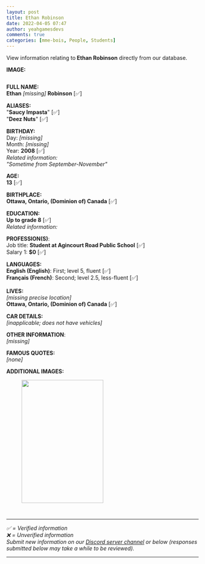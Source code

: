 ```yaml
---
layout: post
title: Ethan Robinson
date: 2022-04-05 07:47
author: yeahgamesdevs
comments: true
categories: [mme-bois, People, Students]
---
```

<!-- wp:paragraph -->
<p>View information relating to<strong> Ethan Robinson</strong> directly from our database.</p>
<!-- /wp:paragraph -->

<!-- wp:paragraph -->
<p><strong>IMAGE:</strong></p>
<!-- /wp:paragraph -->

<!-- wp:image {"id":234,"sizeSlug":"large","linkDestination":"none"} -->
<figure class="wp-block-image size-large"><img src="https://yeaharchives.files.wordpress.com/2022/04/image-41.png?w=455" alt="" class="wp-image-234" /></figure>
<!-- /wp:image -->

<!-- wp:paragraph -->
<p><strong>FULL NAME:<br>Ethan</strong> <em>[missing]</em> <strong>Robinson</strong> [✅]</p>
<!-- /wp:paragraph -->

<!-- wp:paragraph -->
<p><strong>ALIASES:</strong><br>"<strong>Saucy Impasta</strong>" [✅]<br>"<strong>Deez Nuts</strong>" [✅]</p>
<!-- /wp:paragraph -->

<!-- wp:paragraph -->
<p><strong>BIRTHDAY:<br></strong>Day: <em>[missing]</em><br>Month: <em>[missing]</em><br>Year: <strong>2008</strong> [✅]<br><em>Related information:<br>"Sometime from September-November"</em></p>
<!-- /wp:paragraph -->

<!-- wp:paragraph -->
<p><strong>AGE:<br>13</strong> [✅]</p>
<!-- /wp:paragraph -->

<!-- wp:paragraph -->
<p><strong>BIRTHPLACE:<br>Ottawa, Ontario, (Dominion of) Canada</strong> [✅]</p>
<!-- /wp:paragraph -->

<!-- wp:paragraph -->
<p><strong>EDUCATION:<br>Up to grade 8</strong> [✅]<br><em>Related information:</em></p>
<!-- /wp:paragraph -->

<!-- wp:paragraph -->
<p><strong>PROFESSION(S)</strong>:<br>Job title: <strong>Student at Agincourt Road Public School</strong> [✅]<br>Salary 1: <strong>$0</strong> [✅]</p>
<!-- /wp:paragraph -->

<!-- wp:paragraph -->
<p><strong>LANGUAGES:</strong><br><strong>English (English)</strong>: First; level 5, fluent [✅]<br><strong>Français (French)</strong>: Second; level 2.5, less-fluent [✅]<br><br><strong>LIVES:</strong><br><em>[missing precise location]</em><br><strong>Ottawa, Ontario, (Dominion of) Canada</strong> [✅]</p>
<!-- /wp:paragraph -->

<!-- wp:paragraph -->
<p><strong>CAR DETAILS:</strong><br><em>[inapplicable; does not have vehicles]</em></p>
<!-- /wp:paragraph -->

<!-- wp:paragraph -->
<p><strong>OTHER INFORMATION</strong>:<br><em>[missing]</em></p>
<!-- /wp:paragraph -->

<!-- wp:paragraph -->
<p><strong>FAMOUS QUOTES:</strong><br><em>[none]</em></p>
<!-- /wp:paragraph -->

<!-- wp:paragraph -->
<p><strong>ADDITIONAL IMAGES:</strong></p>
<!-- /wp:paragraph -->

<!-- wp:image {"id":230,"width":214,"height":322,"sizeSlug":"large","linkDestination":"none"} -->
<figure class="wp-block-image size-large is-resized"><img src="https://yeaharchives.files.wordpress.com/2022/04/image-40.png?w=214" alt="" class="wp-image-230" width="214" height="322" /></figure>
<!-- /wp:image -->

<!-- wp:image {"id":239,"sizeSlug":"large","linkDestination":"none"} -->
<figure class="wp-block-image size-large"><img src="https://yeaharchives.files.wordpress.com/2022/04/image-42.png?w=214" alt="" class="wp-image-239" /></figure>
<!-- /wp:image -->

<!-- wp:image {"id":240,"sizeSlug":"large","linkDestination":"none"} -->
<figure class="wp-block-image size-large"><img src="https://yeaharchives.files.wordpress.com/2022/04/image-43.png?w=601" alt="" class="wp-image-240" /></figure>
<!-- /wp:image -->

<!-- wp:separator {"className":"is-style-wide"} -->
<hr class="wp-block-separator has-alpha-channel-opacity is-style-wide" />
<!-- /wp:separator -->

<!-- wp:paragraph -->
<p><em>✅ = Verified information</em><br><em>❌</em> <em> = Unverified</em> <em>information</em><br><em>Submit new information on our <a href="https://discord.com/channels/887052880782176266/959181931315085352">Discord server channel</a></em> <em>or below (responses submitted below may take a while to be reviewed).</em></p>
<!-- /wp:paragraph -->

<!-- wp:jetpack/contact-form {"subject":"[yEAh Archives] Valerie Bois","to":"yeahgamesdevs@gmail.com"} -->
<div class="wp-block-jetpack-contact-form"><!-- wp:jetpack/field-name {"required":true} /-->

<!-- wp:jetpack/field-textarea {"required":true} /-->

<!-- wp:jetpack/button {"element":"button","text":"SUBMIT"} /--></div>
<!-- /wp:jetpack/contact-form -->

<!-- wp:crowdsignal-forms/vote {"pollId":"74f2e9bb-07aa-4446-9154-17476d7c7fbc","title":"Is this information accurate?","size":"large"} -->
<!-- wp:crowdsignal-forms/vote-item {"answerId":"09dcb82e-1138-4e56-9217-b819d964076f","type":"up"} /-->

<!-- wp:crowdsignal-forms/vote-item {"answerId":"3e7059e3-7652-4aa4-9949-59f19711a09c","type":"down"} /-->
<!-- /wp:crowdsignal-forms/vote -->

<!-- wp:separator {"className":"is-style-wide"} -->
<hr class="wp-block-separator has-alpha-channel-opacity is-style-wide" />
<!-- /wp:separator -->
